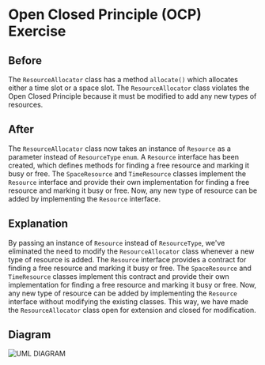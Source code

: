 # Open Closed Principle (OCP) Exercise

## Before
The `ResourceAllocator` class has a method `allocate()` which allocates either a time slot or a space slot. The `ResourceAllocator` class violates the Open Closed Principle because it must be modified to add any new types of resources.

## After
The `ResourceAllocator` class now takes an instance of `Resource` as a parameter instead of `ResourceType` `enum`. A `Resource` interface has been created, which defines methods for finding a free resource and marking it busy or free. The `SpaceResource` and `TimeResource` classes implement the `Resource` interface and provide their own implementation for finding a free resource and marking it busy or free. Now, any new type of resource can be added by implementing the `Resource` interface.

## Explanation
By passing an instance of `Resource` instead of `ResourceType`, we've eliminated the need to modify the `ResourceAllocator` class whenever a new type of resource is added. The `Resource` interface provides a contract for finding a free resource and marking it busy or free. The `SpaceResource` and `TimeResource` classes implement this contract and provide their own implementation for finding a free resource and marking it busy or free. Now, any new type of resource can be added by implementing the `Resource` interface without modifying the existing classes. This way, we have made the `ResourceAllocator` class open for extension and closed for modification.


## Diagram

![UML DIAGRAM](./ocp/exercise_refactored/exercise_refactored.png)
